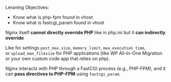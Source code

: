 
Leraning Objectives:
- Know what is php-fpm found in vhost
- Know what is fastcgi_param found in vhost

Nginx itself **cannot directly override PHP** like in php.ini but it **can indirectly override**

Like for settings `post_max_size`, `memory_limit`, `max_execution_time`, or `upload_max_filesize` for PHP applications (like WP All-In-One Migration or your own custom code app that relies on php). 

Nginx interacts with PHP through a FastCGI process (e.g., PHP-FPM), and it can **pass directives to PHP-FPM** using `fastcgi_param`.